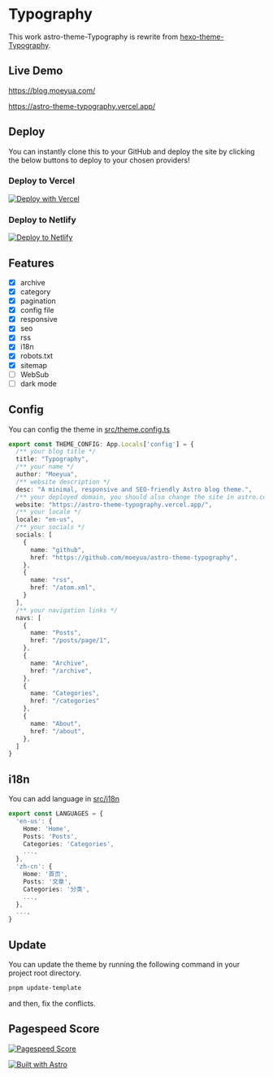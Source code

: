 # Typography

This work astro-theme-Typography is rewrite from [hexo-theme-Typography](https://github.com/sumimakito/hexo-theme-typography).

## Live Demo
https://blog.moeyua.com/

https://astro-theme-typography.vercel.app/

## Deploy

You can instantly clone this to your GitHub and deploy the site by clicking the below buttons to deploy to your chosen providers!

### Deploy to Vercel

[![Deploy with Vercel](https://vercel.com/button)](https://vercel.com/new/clone?repository-url=https%3A%2F%2Fgithub.com%2Fmoeyua%2Fastro-theme-typography)

### Deploy to Netlify
  
[![Deploy to Netlify](https://www.netlify.com/img/deploy/button.svg)](https://app.netlify.com/start/deploy?repository=https%3A%2F%2Fgithub.com%2Fmoeyua%2Fastro-theme-typography)


## Features
- [x] archive
- [x] category
- [x] pagination
- [x] config file
- [x] responsive
- [x] seo
- [x] rss
- [x] i18n
- [x] robots.txt
- [x] sitemap
- [ ] WebSub
- [ ] dark mode

## Config
You can config the theme in [src/theme.config.ts](src/theme.config.ts)

```ts
export const THEME_CONFIG: App.Locals['config'] = {
  /** your blog title */
  title: "Typography",
  /** your name */
  author: "Moeyua",
  /** website description */
  desc: "A minimal, responsive and SEO-friendly Astro blog theme.",
  /** your deployed domain, you should also change the site in astro.config.ts */
  website: "https://astro-theme-typography.vercel.app/",
  /** your locale */
  locale: "en-us",
  /** your socials */
  socials: [
    {
      name: "github",
      href: "https://github.com/moeyua/astro-theme-typography",
    },
    {
      name: "rss",
      href: "/atom.xml",
    }
  ],
  /** your navigation links */
  navs: [
    {
      name: "Posts",
      href: "/posts/page/1",
    },
    {
      name: "Archive",
      href: "/archive",
    },
    {
      name: "Categories",
      href: "/categories"
    },
    {
      name: "About",
      href: "/about",
    },
  ]
}

```

## i18n
You can add language in [src/i18n](src/i18n.ts)

```ts
export const LANGUAGES = {
  'en-us': {
    Home: 'Home',
    Posts: 'Posts',
    Categories: 'Categories',
    ...,
  },
  'zh-cn': {
    Home: '首页',
    Posts: '文章',
    Categories: '分类',
    ...,
  },
  ...,
}
```

## Update
You can update the theme by running the following command in your project root directory.

```bash
pnpm update-template
```

and then, fix the conflicts.


## Pagespeed Score

[![Pagespeed Score](https://github.com/moeyua/astro-theme-typography/assets/45156493/2272f576-d6ff-49ef-a294-5c2acf365907)](https://pagespeed.web.dev/analysis/https-astro-theme-typography-vercel-app/j34nq9tx0s?form_factor=desktop)

[![Built with Astro](https://astro.badg.es/v2/built-with-astro/small.svg)](https://astro.build)
